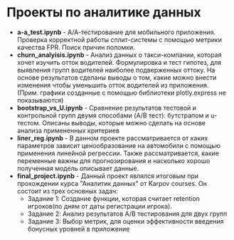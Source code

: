 # Проекты по аналитике данных

* **a-a_test.ipynb** - А/А-тестирование для мобильного приложения. Проверка корректной работы сплит-системы с помощью метрики качества FPR. Поиск причин поломки.
* **churn_analyisis.ipynb** - Анализ данных о такси-компании, которая хочет изучить отток водителей. Формулировка и тест гипотез, для выявления групп водителей наиболее подверженных оттоку. На основе результатов сделаны выводы о том, какие можно внести изменения чтобы уменьшить отток водителей из приложения. (Прим. графики созданные с помощью библиотеки plotly.express не показываются)
* **bootstrap_vs_U.ipynb** - Cравнение результатов тестовой и контрольной групп двумя способами (A/B тест): бутстрапом и u-тестом. Описаны выводы, которые можно сделать на основе анализа примененных критериев
* **liner_reg.ipynb** - В данном проекте рассматривается от каких параметров зависит ценообразование на автомобили с помощью применения линейной регрессии. Также рассматривается, какие переменные важны для прогнозирования и насколько хорошо полученная модель описывает данные.
* **final_project.ipynb** - Данный проект являлся итоговым при прохождении курса "Аналитик данных" от Karpov courses. Он состоит из трех основных задач:
  - Задание 1: Создание функции, которая считает retention игроков(по дням от даты регистрации игрока).
  - Задание 2: Анализ результатов A/B тестирования для двух групп
  - Задание 3: Выбор метрик, для оценки эффективности введения бонусных уровней в приложение
